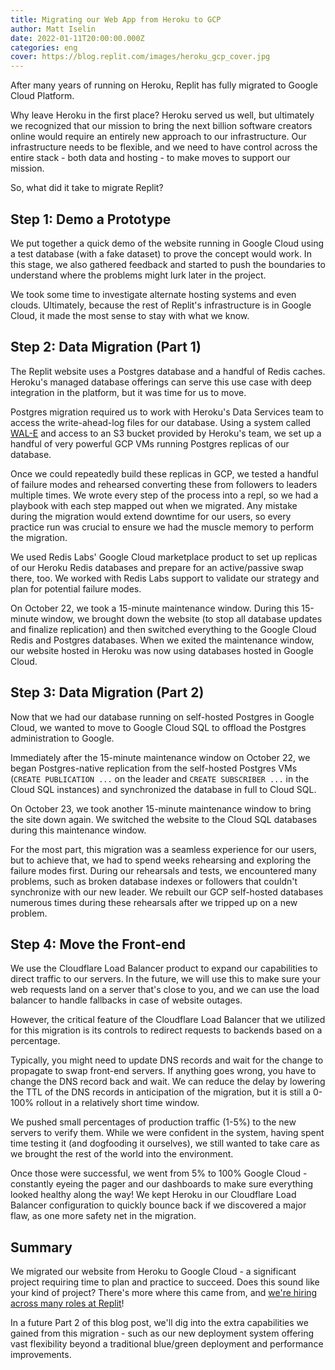 ```yaml
---
title: Migrating our Web App from Heroku to GCP
author: Matt Iselin
date: 2022-01-11T20:00:00.000Z
categories: eng
cover: https://blog.replit.com/images/heroku_gcp_cover.jpg
---
```


After many years of running on Heroku, Replit has fully migrated to Google Cloud Platform.

Why leave Heroku in the first place? Heroku served us well, but ultimately we recognized that our mission to bring the next billion software creators online would require an entirely new approach to our infrastructure. Our infrastructure needs to be flexible, and we need to have control across the entire stack - both data and hosting - to make moves to support our mission.

So, what did it take to migrate Replit?

## Step 1: Demo a Prototype
We put together a quick demo of the website running in Google Cloud using a test database (with a fake dataset) to prove the concept would work. In this stage, we also gathered feedback and started to push the boundaries to understand where the problems might lurk later in the project.

We took some time to investigate alternate hosting systems and even clouds. Ultimately, because the rest of Replit's infrastructure is in Google Cloud, it made the most sense to stay with what we know.

## Step 2: Data Migration (Part 1)
The Replit website uses a Postgres database and a handful of Redis caches. Heroku's managed database offerings can serve this use case with deep integration in the platform, but it was time for us to move.

Postgres migration required us to work with Heroku's Data Services team to access the write-ahead-log files for our database. Using a system called [WAL-E](https://github.com/wal-e/wal-e) and access to an S3 bucket provided by Heroku's team, we set up a handful of very powerful GCP VMs running Postgres replicas of our database.

Once we could repeatedly build these replicas in GCP, we tested a handful of failure modes and rehearsed converting these from followers to leaders multiple times. We wrote every step of the process into a repl, so we had a playbook with each step mapped out when we migrated. Any mistake during the migration would extend downtime for our users, so every practice run was crucial to ensure we had the muscle memory to perform the migration.

We used Redis Labs' Google Cloud marketplace product to set up replicas of our Heroku Redis databases and prepare for an active/passive swap there, too. We worked with Redis Labs support to validate our strategy and plan for potential failure modes.

On October 22, we took a 15-minute maintenance window. During this 15-minute window, we brought down the website (to stop all database updates and finalize replication) and then switched everything to the Google Cloud Redis and Postgres databases. When we exited the maintenance window, our website hosted in Heroku was now using databases hosted in Google Cloud.

## Step 3: Data Migration (Part 2)
Now that we had our database running on self-hosted Postgres in Google Cloud, we wanted to move to Google Cloud SQL to offload the Postgres administration to Google.

Immediately after the 15-minute maintenance window on October 22, we began Postgres-native replication from the self-hosted Postgres VMs (`CREATE PUBLICATION ...` on the leader and `CREATE SUBSCRIBER ...` in the Cloud SQL instances) and synchronized the database in full to Cloud SQL.

On October 23, we took another 15-minute maintenance window to bring the site down again. We switched the website to the Cloud SQL databases during this maintenance window.

For the most part, this migration was a seamless experience for our users, but to achieve that, we had to spend weeks rehearsing and exploring the failure modes first. During our rehearsals and tests, we encountered many problems, such as broken database indexes or followers that couldn't synchronize with our new leader. We rebuilt our GCP self-hosted databases numerous times during these rehearsals after we tripped up on a new problem.

## Step 4: Move the Front-end
We use the Cloudflare Load Balancer product to expand our capabilities to direct traffic to our servers. In the future, we will use this to make sure your web requests land on a server that's close to you, and we can use the load balancer to handle fallbacks in case of website outages.

However, the critical feature of the Cloudflare Load Balancer that we utilized for this migration is its controls to redirect requests to backends based on a percentage.

Typically, you might need to update DNS records and wait for the change to propagate to swap front-end servers. If anything goes wrong, you have to change the DNS record back and wait. We can reduce the delay by lowering the TTL of the DNS records in anticipation of the migration, but it is still a 0-100% rollout in a relatively short time window.

We pushed small percentages of production traffic (1-5%) to the new servers to verify them. While we were confident in the system, having spent time testing it (and dogfooding it ourselves), we still wanted to take care as we brought the rest of the world into the environment.

Once those were successful, we went from 5% to 100% Google Cloud - constantly eyeing the pager and our dashboards to make sure everything looked healthy along the way! We kept Heroku in our Cloudflare Load Balancer configuration to quickly bounce back if we discovered a major flaw, as one more safety net in the migration.

## Summary
We migrated our website from Heroku to Google Cloud - a significant project requiring time to plan and practice to succeed. Does this sound like your kind of project? There's more where this came from, and [we're hiring across many roles at Replit](https://replit.com/site/careers)!

In a future Part 2 of this blog post, we'll dig into the extra capabilities we gained from this migration - such as our new deployment system offering vast flexibility beyond a traditional blue/green deployment and performance improvements.